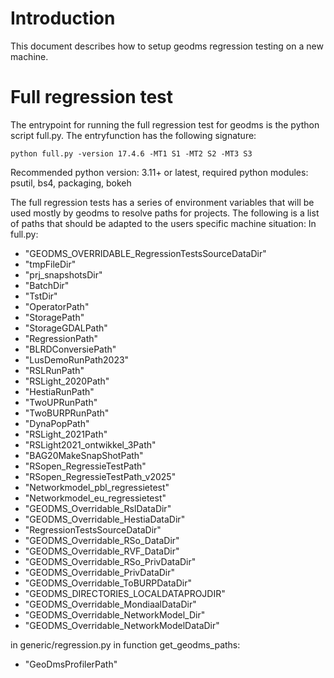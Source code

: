 # Introduction
This document describes how to setup geodms regression testing on a new machine.

# Full regression test
The entrypoint for running the full regression test for geodms is the python script full.py. The entryfunction has the following signature:

```shell
python full.py -version 17.4.6 -MT1 S1 -MT2 S2 -MT3 S3
```

Recommended python version: 3.11+ or latest, required python modules: psutil, bs4, packaging, bokeh

The full regression tests has a series of environment variables that will be used mostly by geodms to resolve paths for projects. The following is a list of paths that should be adapted to the users specific machine situation:
In full.py: 
- "GEODMS_OVERRIDABLE_RegressionTestsSourceDataDir"
- "tmpFileDir"
- "prj_snapshotsDir"
- "BatchDir"
- "TstDir"
- "OperatorPath"
- "StoragePath"
- "StorageGDALPath"
- "RegressionPath"
- "BLRDConversiePath"
- "LusDemoRunPath2023"  
- "RSLRunPath"  
- "RSLight_2020Path"
- "HestiaRunPath"
- "TwoUPRunPath"    
- "TwoBURPRunPath"
- "DynaPopPath"
- "RSLight_2021Path"
- "RSLight2021_ontwikkel_3Path"
- "BAG20MakeSnapShotPath"
- "RSopen_RegressieTestPath"
- "RSopen_RegressieTestPath_v2025"
- "Networkmodel_pbl_regressietest"
- "Networkmodel_eu_regressietest"
- "GEODMS_Overridable_RslDataDir"
- "GEODMS_Overridable_HestiaDataDir"
- "RegressionTestsSourceDataDir"
- "GEODMS_Overridable_RSo_DataDir"
- "GEODMS_Overridable_RVF_DataDir"
- "GEODMS_Overridable_RSo_PrivDataDir"
- "GEODMS_Overridable_PrivDataDir"
- "GEODMS_Overridable_ToBURPDataDir"
- "GEODMS_DIRECTORIES_LOCALDATAPROJDIR"
- "GEODMS_Overridable_MondiaalDataDir"
- "GEODMS_Overridable_NetworkModel_Dir"
- "GEODMS_Overridable_NetworkModelDataDir"

in generic/regression.py in function get_geodms_paths:
- "GeoDmsProfilerPath"


    
